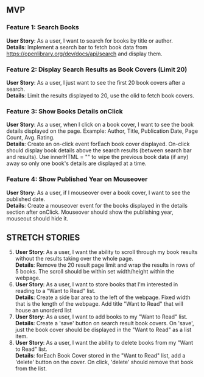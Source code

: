 ## MVP 
### Feature 1: Search Books
**User Story**: As a user, I want to search for books by title or author. <br>
**Details**: Implement a search bar to fetch book data from https://openlibrary.org/dev/docs/api/search and display them.
### Feature 2: Display Search Results as Book Covers (Limit 20)
**User Story**: As a user, I just want to see the first 20 book covers after a search. <br>
**Details**: Limit the results displayed to 20, use the olid to fetch book covers.
### Feature 3: Show Books Details onClick
**User Story**: As a user, when I click on a book cover, I want to see the book details displayed on the page. Example: Author, Title, Publication Date, Page Count, Avg. Rating. <br>
**Details**: Create an on-click event forEach book cover displayed. On-click should display book details above the search results (between search bar and results). Use innerHTML = "" to wipe the previous book data (if any) away so only one book's details are displayed at a time.
### Feature 4: Show Published Year on Mouseover
**User Story**: As a user, if I mouseover over a book cover, I want to see the published date. <br>
**Details**: Create a mouseover event for the books displayed in the details section after onClick. Mouseover should show the publishing year, mouseout should hide it. 

## STRETCH STORIES
5. **User Story**: As a user, I want the ability to scroll through my book results without the results taking over the whole page. <br>
   **Details**: Remove the 20 result page limit and wrap the results in rows of 5 books. The scroll should be within set width/height within the webpage.
6. **User Story**: As a user, I want to store books that I'm interested in reading to a "Want to Read" list. <br>
   **Details**: Create a side bar area to the left of the webpage. Fixed width that is the length of the webpage. Add title "Want to Read" that will house an unorderd list
7. **User Story**: As a user, I want to add books to my "Want to Read" list. <br>
   **Details**: Create a 'save' button on search result book covers. On 'save', just the book cover should be displayed in the "Want to Read" as a list item.
8. **User Story**: As a user, I want the ability to delete books from my "Want to Read" list. <br>
   **Details**: forEach Book Cover stored in the "Want to Read" list, add a 'delete' button on the cover. On click, 'delete' should remove that book from the list.
